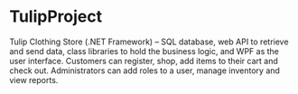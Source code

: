 # TulipProject
Tulip Clothing Store (.NET Framework) – SQL database, web API to retrieve and send data, class libraries to hold the business logic, and WPF as the user interface. Customers can register, shop, add items to their cart and check out. Administrators can add roles to a user, manage inventory and view reports. 
